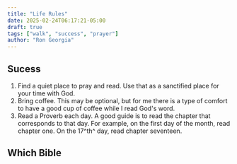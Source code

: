 ```yaml
---
title: "Life Rules"
date: 2025-02-24T06:17:21-05:00
draft: true
tags: ["walk", "success", "prayer"]
author: "Ron Georgia"
---
```


## Sucess

1. Find a quiet place to pray and read. Use that as a sanctified place for your time with God.
1. Bring coffee. This may be optional, but for me there is a type of comfort to have a good cup of coffee while I read God's word.
1. Read a Proverb each day. A good guide is to read the chapter that corresponds to that day. For example, on the first day of the month, read chapter one. On the 17^th^ day, read chapter seventeen.

## Which Bible
